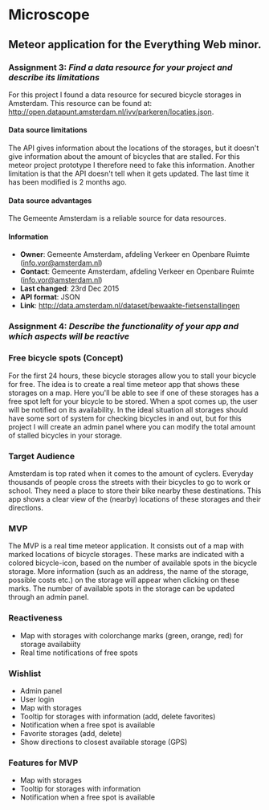 # Microscope
Meteor application for the Everything Web minor.
-----------------------------------------------------

### Assignment 3: *Find a data resource for your project and describe its limitations*

For this project I found a data resource for secured bicycle storages in Amsterdam. This resource can be found at:
http://open.datapunt.amsterdam.nl/ivv/parkeren/locaties.json.

#### Data source limitations
The API gives information about the locations of the storages, but it doesn't give information about the amount of bicycles that are stalled. For this meteor project prototype I therefore need to fake this information. Another limitation is that the API doesn't tell when it gets updated. The last time it has been modified is 2 months ago.

#### Data source advantages
The Gemeente Amsterdam is a reliable source for data resources.

#### Information

- **Owner**: Gemeente Amsterdam, afdeling Verkeer en Openbare Ruimte (info.vor@amsterdam.nl)
- **Contact**: Gemeente Amsterdam, afdeling Verkeer en Openbare Ruimte (info.vor@amsterdam.nl)
- **Last changed**: 23rd Dec 2015
- **API format**: JSON
- **Link**: http://data.amsterdam.nl/dataset/bewaakte-fietsenstallingen

### Assignment 4: *Describe the functionality of your app and which aspects will be reactive*

### Free bicycle spots (Concept)
For the first 24 hours, these bicycle storages allow you to stall your bicycle for free. The idea is to create a real time meteor app that shows these storages on a map. Here you'll be able to see if one of these storages has a free spot left for your bicycle to be stored. When a spot comes up, the user will be notified on its availability. In the ideal situation all storages should have some sort of system for checking bicycles in and out, but for this project I will create an admin panel where you can modify the total amount of stalled bicycles in your storage.

### Target Audience

Amsterdam is top rated when it comes to the amount of cyclers. Everyday thousands of people cross the streets with their bicycles to go to work or school. They need a place to store their bike nearby these destinations. This app shows a clear view of the (nearby) locations of these storages and their directions.

### MVP
The MVP is a real time meteor application. It consists out of a map with marked locations of bicycle storages. These marks are indicated with a colored bicycle-icon, based on the number of available spots in the bicycle storage. More information (such as an address, the name of the storage, possible costs etc.) on the storage will appear when clicking on these marks. The number of available spots in the  storage can be updated through an admin panel.

### Reactiveness
- Map with storages with colorchange marks (green, orange, red) for storage availabiity
- Real time notifications of free spots

### Wishlist
- Admin panel
- User login
- Map with storages
- Tooltip for storages with information (add, delete favorites)
- Notification when a free spot is available
- Favorite storages (add, delete)
- Show directions to closest available storage (GPS)

### Features for MVP
- Map with storages
- Tooltip for storages with information
- Notification when a free spot is available
